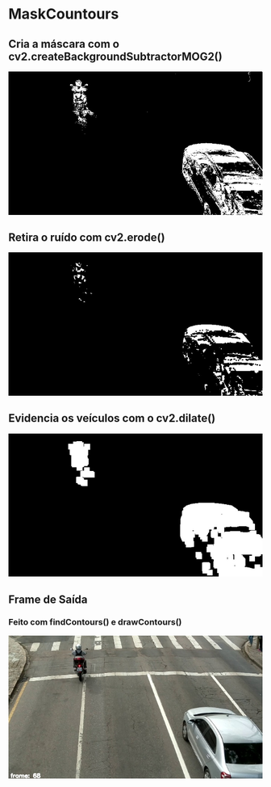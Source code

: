 
# MaskCountours

## Cria a máscara com o cv2.createBackgroundSubtractorMOG2()
![outputFrame](https://github.com/Brockzera/SpeedTCC/blob/master/1-maskContours/fgmask.jpg)

## Retira o ruído com cv2.erode()

![dilatedmask](https://github.com/Brockzera/SpeedTCC/blob/master/1-maskContours/erodedmask.jpg)

## Evidencia os veículos com o cv2.dilate()

![dilatedmask](https://github.com/Brockzera/SpeedTCC/blob/master/1-maskContours/dilatedmask.jpg)

## Frame de Saída

### Feito com findContours() e drawContours()

![outputFrame](https://github.com/Brockzera/SpeedTCC/blob/master/1-maskContours/outputFrame.jpg)

